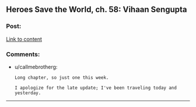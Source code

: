 ## Heroes Save the World, ch. 58: Vihaan Sengupta

### Post:

[Link to content](https://heroessavetheworld.wordpress.com/2017/04/08/sunlight-ch-06-vihaan-sengupta/)

### Comments:

- u/callmebrotherg:
  ```
  Long chapter, so just one this week. 

  I apologize for the late update; I've been traveling today and yesterday.
  ```

---


